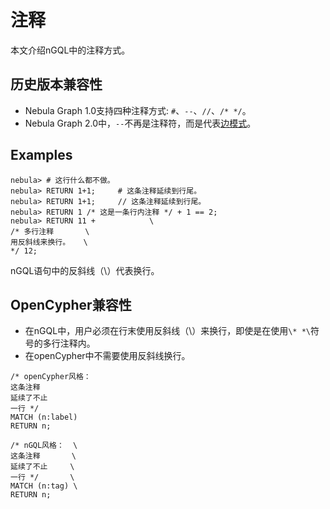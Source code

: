 # 注释

本文介绍nGQL中的注释方式。

## 历史版本兼容性

* Nebula Graph 1.0支持四种注释方式: `#`、`--`、`//`、`/* */`。
* Nebula Graph 2.0中，`--`不再是注释符，而是代表[边模式](../3.ngql-guide/1.nGQL-overview/3.graph-patterns.md)。

## Examples

```ngql
nebula> # 这行什么都不做。
nebula> RETURN 1+1;     # 这条注释延续到行尾。
nebula> RETURN 1+1;     // 这条注释延续到行尾。
nebula> RETURN 1 /* 这是一条行内注释 */ + 1 == 2;
nebula> RETURN 11 +            \
/* 多行注释       \
用反斜线来换行。   \
*/ 12;
```

nGQL语句中的反斜线（\）代表换行。

## OpenCypher兼容性

* 在nGQL中，用户必须在行末使用反斜线（\）来换行，即使是在使用`\* *\`符号的多行注释内。
* 在openCypher中不需要使用反斜线换行。

```openCypher
/* openCypher风格：
这条注释
延续了不止
一行 */
MATCH (n:label)
RETURN n;
```

```ngql
/* nGQL风格：  \
这条注释       \
延续了不止     \
一行 */       \
MATCH (n:tag) \
RETURN n;
```
